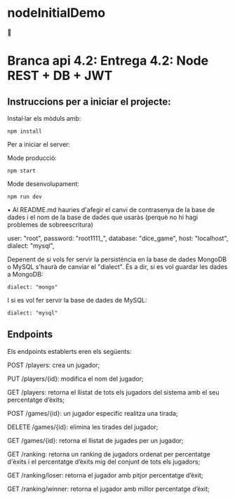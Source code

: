 # nodeInitialDemo
🧬 
# Branca api 4.2: Entrega 4.2: Node REST + DB + JWT

## Instruccions per a iniciar el projecte:

Instal·lar els mòduls amb:

```
npm install
```

Per a iniciar el server:

Mode producció:


```
npm start
```

Mode desenvolupament:

```
npm run dev
```
•	Al README.md hauries d'afegir el canvi de contrasenya de la base de dades i el nom de la base de dades que usaràs (perquè no hi hagi problemes de sobreescritura)

  user: "root",
  password: "root1111_",
  database: "dice_game",
  host: "localhost",
  dialect: "mysql",
  
Depenent de si vols fer servir la persistència en la base de dades MongoDB o MySQL s'haurà de canviar el "dialect". 
És a dir, si es vol guardar les dades a MongoDB:

```
dialect: "mongo"
```

I si es vol fer servir la base de dades de MySQL:

```
dialect: "mysql"
```


## Endpoints 

Els endpoints establerts eren els següents:

POST /players: crea un jugador;

PUT /players/{id}: modifica el nom del jugador;

GET /players: retorna el llistat de tots els jugadors del sistema amb el seu percentatge d’èxits;

POST /games/{id}: un jugador específic realitza una tirada;

DELETE /games/{id}: elimina les tirades del jugador;

GET /games/{id}: retorna el llistat de jugades per un jugador;

GET /ranking: retorna un ranking de jugadors ordenat per percentatge d'èxits i el percentatge d’èxits mig del conjunt de tots els jugadors;

GET /ranking/loser: retorna el jugador amb pitjor percentatge d’èxit;

GET /ranking/winner: retorna el jugador amb millor percentatge d’èxit;
